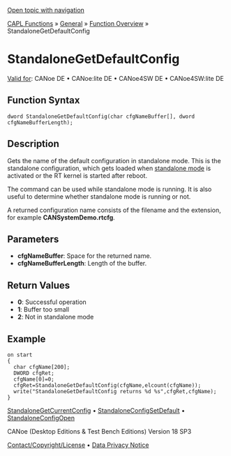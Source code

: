 [Open topic with navigation](../../../../../CANoeDEFamily.htm#Topics/CAPLFunctions/Other/Functions/CAPLfunctionStandaloneGetDefaultConfig.md)

[CAPL Functions](../../CAPLfunctions.md) » [General](../CAPLGeneralStartPage.md) » [Function Overview](../CAPLfunctionsGeneralOverview.md) » StandaloneGetDefaultConfig

# StandaloneGetDefaultConfig

[Valid for](../../../Shared/FeatureAvailability.md): CANoe DE • CANoe:lite DE • CANoe4SW DE • CANoe4SW:lite DE

## Function Syntax

```
dword StandaloneGetDefaultConfig(char cfgNameBuffer[], dword cfgNameBufferLength);
```

## Description

Gets the name of the default configuration in standalone mode. This is the standalone configuration, which gets loaded when [standalone mode](../../../CANoeCANalyzer/RTSetup/StandaloneMode/StandaloneModeConcept.md) is activated or the RT kernel is started after reboot.

The command can be used while standalone mode is running. It is also useful to determine whether standalone mode is running or not.

A returned configuration name consists of the filename and the extension, for example **CANSystemDemo.rtcfg**.

## Parameters

- **cfgNameBuffer**: Space for the returned name.
- **cfgNameBufferLength**: Length of the buffer.

## Return Values

- **0**: Successful operation
- **1**: Buffer too small
- **2**: Not in standalone mode

## Example

```plaintext
on start
{
  char cfgName[200];
  DWORD cfgRet;
  cfgName[0]=0;
  cfgRet=StandaloneGetDefaultConfig(cfgName,elcount(cfgName));
  write("StandaloneGetDefaultConfig returns %d %s",cfgRet,cfgName);
}
```

[StandaloneGetCurrentConfig](CAPLfunctionStandaloneGetCurrentConfig.md) • [StandaloneConfigSetDefault](CAPLfunctionStandaloneConfigSetDefault.md) • [StandaloneConfigOpen](CAPLfunctionStandaloneConfigOpen.md)

CANoe (Desktop Editions & Test Bench Editions) Version 18 SP3

[Contact/Copyright/License](../../../Shared/ContactCopyrightLicense.md) • [Data Privacy Notice](https://www.vector.com/int/en/company/get-info/privacy-policy/)
